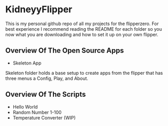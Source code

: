 # KidneyyFlipper

This is my personal github repo of all my projects for the flipperzero.
For best experience I recommend reading the README for each folder so you now what you are downloading and how to set it up on your own flipper.

## Overview Of The Open Source Apps

* Skeleton App

Skeleton folder holds a base setup to create apps from the flipper that has three menus a Config, Play, and About.

## Overview Of The Scripts

* Hello World
* Random Number 1-100
* Temperature Converter (WIP)
